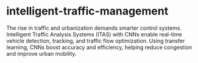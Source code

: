 # intelligent-traffic-management
The rise in traffic and urbanization demands smarter control systems. Intelligent Traffic Analysis Systems (ITAS) with CNNs enable real-time vehicle detection, tracking, and traffic flow optimization. Using transfer learning, CNNs boost accuracy and efficiency, helping reduce congestion and improve urban mobility.
